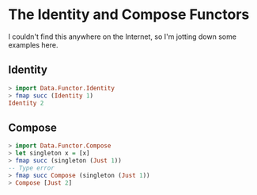 # The Identity and Compose Functors

I couldn't find this anywhere on the Internet, so I'm jotting down some examples here.

## Identity

```hs
> import Data.Functor.Identity
> fmap succ (Identity 1)
Identity 2
```

## Compose

```hs
> import Data.Functor.Compose
> let singleton x = [x]
> fmap succ (singleton (Just 1))
-- Type error
> fmap succ Compose (singleton (Just 1))
> Compose [Just 2]
```